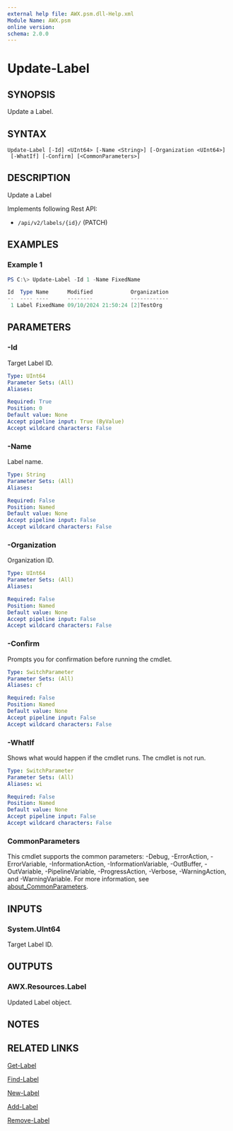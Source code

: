 ```yaml
---
external help file: AWX.psm.dll-Help.xml
Module Name: AWX.psm
online version:
schema: 2.0.0
---
```


# Update-Label

## SYNOPSIS
Update a Label.

## SYNTAX

```
Update-Label [-Id] <UInt64> [-Name <String>] [-Organization <UInt64>]
 [-WhatIf] [-Confirm] [<CommonParameters>]
```

## DESCRIPTION
Update a Label

Implements following Rest API:  
- `/api/v2/labels/{id}/` (PATCH)

## EXAMPLES

### Example 1
```powershell
PS C:\> Update-Label -Id 1 -Name FixedName

Id  Type Name      Modified            Organization
--  ---- ----      --------            ------------
 1 Label FixedName 09/10/2024 21:50:24 [2]TestOrg
```

## PARAMETERS

### -Id
Target Label ID.

```yaml
Type: UInt64
Parameter Sets: (All)
Aliases:

Required: True
Position: 0
Default value: None
Accept pipeline input: True (ByValue)
Accept wildcard characters: False
```

### -Name
Label name.

```yaml
Type: String
Parameter Sets: (All)
Aliases:

Required: False
Position: Named
Default value: None
Accept pipeline input: False
Accept wildcard characters: False
```

### -Organization
Organization ID.

```yaml
Type: UInt64
Parameter Sets: (All)
Aliases:

Required: False
Position: Named
Default value: None
Accept pipeline input: False
Accept wildcard characters: False
```

### -Confirm
Prompts you for confirmation before running the cmdlet.

```yaml
Type: SwitchParameter
Parameter Sets: (All)
Aliases: cf

Required: False
Position: Named
Default value: None
Accept pipeline input: False
Accept wildcard characters: False
```

### -WhatIf
Shows what would happen if the cmdlet runs.
The cmdlet is not run.

```yaml
Type: SwitchParameter
Parameter Sets: (All)
Aliases: wi

Required: False
Position: Named
Default value: None
Accept pipeline input: False
Accept wildcard characters: False
```

### CommonParameters
This cmdlet supports the common parameters: -Debug, -ErrorAction, -ErrorVariable, -InformationAction, -InformationVariable, -OutBuffer, -OutVariable, -PipelineVariable, -ProgressAction, -Verbose, -WarningAction, and -WarningVariable. For more information, see [about_CommonParameters](http://go.microsoft.com/fwlink/?LinkID=113216).

## INPUTS

### System.UInt64
Target Label ID.

## OUTPUTS

### AWX.Resources.Label
Updated Label object.

## NOTES

## RELATED LINKS

[Get-Label](Get-Label.md)

[Find-Label](Find-Label.md)

[New-Label](New-Label.md)

[Add-Label](Add-Label.md)

[Remove-Label](Remove-Label.md)
